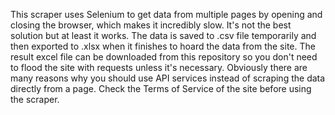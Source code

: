 This scraper uses Selenium to get data from multiple pages by opening and closing the browser, which makes it incredibly slow. 
It's not the best solution but at least it works. 
The data is saved to .csv file temporarily and then exported to .xlsx when it finishes to hoard the data from the site. 
The result excel file can be downloaded from this repository so you don't need to flood the site with requests unless it's necessary.
Obviously there are many reasons why you should use API services instead of scraping the data directly from a page.
Check the Terms of Service of the site before using the scraper.
